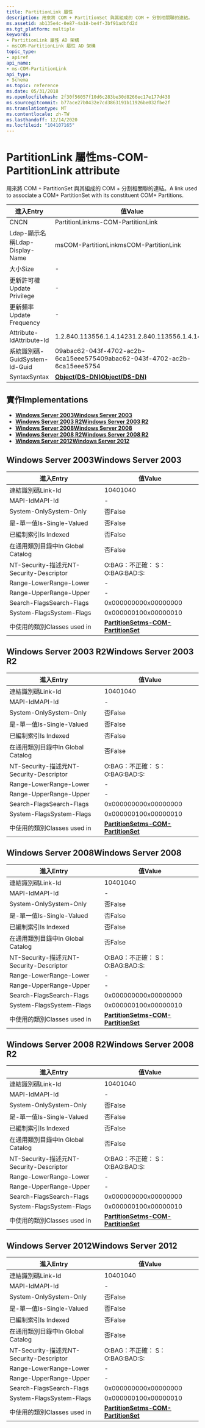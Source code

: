 ```yaml
---
title: PartitionLink 屬性
description: 用來將 COM + PartitionSet 與其組成的 COM + 分割相關聯的連結。
ms.assetid: ab135e4c-0e87-4a18-be4f-3bf91adbfd2d
ms.tgt_platform: multiple
keywords:
- PartitionLink 屬性 AD 架構
- msCOM-PartitionLink 屬性 AD 架構
topic_type:
- apiref
api_name:
- ms-COM-PartitionLink
api_type:
- Schema
ms.topic: reference
ms.date: 05/31/2018
ms.openlocfilehash: 2f30f56057f10d6c283be30d8266ec17e177d438
ms.sourcegitcommit: b77ace27b0432e7cd3863191b11926be032fbe2f
ms.translationtype: MT
ms.contentlocale: zh-TW
ms.lasthandoff: 12/14/2020
ms.locfileid: "104107165"
---
```

# <a name="ms-com-partitionlink-attribute"></a><span data-ttu-id="f41e6-105">PartitionLink 屬性</span><span class="sxs-lookup"><span data-stu-id="f41e6-105">ms-COM-PartitionLink attribute</span></span>

<span data-ttu-id="f41e6-106">用來將 COM + PartitionSet 與其組成的 COM + 分割相關聯的連結。</span><span class="sxs-lookup"><span data-stu-id="f41e6-106">A link used to associate a COM+ PartitionSet with its constituent COM+ Partitions.</span></span>



| <span data-ttu-id="f41e6-107">進入</span><span class="sxs-lookup"><span data-stu-id="f41e6-107">Entry</span></span> | <span data-ttu-id="f41e6-108">值</span><span class="sxs-lookup"><span data-stu-id="f41e6-108">Value</span></span> |
|-------------------|-----------------------------------------|
| <span data-ttu-id="f41e6-109">CN</span><span class="sxs-lookup"><span data-stu-id="f41e6-109">CN</span></span>                | <span data-ttu-id="f41e6-110">PartitionLink</span><span class="sxs-lookup"><span data-stu-id="f41e6-110">ms-COM-PartitionLink</span></span>                    |
| <span data-ttu-id="f41e6-111">Ldap-顯示名稱</span><span class="sxs-lookup"><span data-stu-id="f41e6-111">Ldap-Display-Name</span></span> | <span data-ttu-id="f41e6-112">msCOM-PartitionLink</span><span class="sxs-lookup"><span data-stu-id="f41e6-112">msCOM-PartitionLink</span></span>                     |
| <span data-ttu-id="f41e6-113">大小</span><span class="sxs-lookup"><span data-stu-id="f41e6-113">Size</span></span>              | \-                                      |
| <span data-ttu-id="f41e6-114">更新許可權</span><span class="sxs-lookup"><span data-stu-id="f41e6-114">Update Privilege</span></span>  | \-                                      |
| <span data-ttu-id="f41e6-115">更新頻率</span><span class="sxs-lookup"><span data-stu-id="f41e6-115">Update Frequency</span></span>  | \-                                      |
| <span data-ttu-id="f41e6-116">Attribute-Id</span><span class="sxs-lookup"><span data-stu-id="f41e6-116">Attribute-Id</span></span>      | <span data-ttu-id="f41e6-117">1.2.840.113556.1.4.1423</span><span class="sxs-lookup"><span data-stu-id="f41e6-117">1.2.840.113556.1.4.1423</span></span>                 |
| <span data-ttu-id="f41e6-118">系統識別碼-Guid</span><span class="sxs-lookup"><span data-stu-id="f41e6-118">System-Id-Guid</span></span>    | <span data-ttu-id="f41e6-119">09abac62-043f-4702-ac2b-6ca15eee5754</span><span class="sxs-lookup"><span data-stu-id="f41e6-119">09abac62-043f-4702-ac2b-6ca15eee5754</span></span>    |
| <span data-ttu-id="f41e6-120">Syntax</span><span class="sxs-lookup"><span data-stu-id="f41e6-120">Syntax</span></span>            | [<span data-ttu-id="f41e6-121">**Object(DS-DN)**</span><span class="sxs-lookup"><span data-stu-id="f41e6-121">**Object(DS-DN)**</span></span>](s-object-ds-dn.md) |



## <a name="implementations"></a><span data-ttu-id="f41e6-122">實作</span><span class="sxs-lookup"><span data-stu-id="f41e6-122">Implementations</span></span>

-   [<span data-ttu-id="f41e6-123">**Windows Server 2003**</span><span class="sxs-lookup"><span data-stu-id="f41e6-123">**Windows Server 2003**</span></span>](#windows-server-2003)
-   [<span data-ttu-id="f41e6-124">**Windows Server 2003 R2**</span><span class="sxs-lookup"><span data-stu-id="f41e6-124">**Windows Server 2003 R2**</span></span>](#windows-server-2003-r2)
-   [<span data-ttu-id="f41e6-125">**Windows Server 2008**</span><span class="sxs-lookup"><span data-stu-id="f41e6-125">**Windows Server 2008**</span></span>](#windows-server-2008)
-   [<span data-ttu-id="f41e6-126">**Windows Server 2008 R2**</span><span class="sxs-lookup"><span data-stu-id="f41e6-126">**Windows Server 2008 R2**</span></span>](#windows-server-2008-r2)
-   [<span data-ttu-id="f41e6-127">**Windows Server 2012**</span><span class="sxs-lookup"><span data-stu-id="f41e6-127">**Windows Server 2012**</span></span>](#windows-server-2012)

## <a name="windows-server-2003"></a><span data-ttu-id="f41e6-128">Windows Server 2003</span><span class="sxs-lookup"><span data-stu-id="f41e6-128">Windows Server 2003</span></span>



| <span data-ttu-id="f41e6-129">進入</span><span class="sxs-lookup"><span data-stu-id="f41e6-129">Entry</span></span> | <span data-ttu-id="f41e6-130">值</span><span class="sxs-lookup"><span data-stu-id="f41e6-130">Value</span></span> |
|------------------------|----------------------------------------------------------------|
| <span data-ttu-id="f41e6-131">連結識別碼</span><span class="sxs-lookup"><span data-stu-id="f41e6-131">Link-Id</span></span>                | <span data-ttu-id="f41e6-132">1040</span><span class="sxs-lookup"><span data-stu-id="f41e6-132">1040</span></span>                                                           |
| <span data-ttu-id="f41e6-133">MAPI-Id</span><span class="sxs-lookup"><span data-stu-id="f41e6-133">MAPI-Id</span></span>                | \-                                                             |
| <span data-ttu-id="f41e6-134">System-Only</span><span class="sxs-lookup"><span data-stu-id="f41e6-134">System-Only</span></span>            | <span data-ttu-id="f41e6-135">否</span><span class="sxs-lookup"><span data-stu-id="f41e6-135">False</span></span>                                                          |
| <span data-ttu-id="f41e6-136">是-單一值</span><span class="sxs-lookup"><span data-stu-id="f41e6-136">Is-Single-Valued</span></span>       | <span data-ttu-id="f41e6-137">否</span><span class="sxs-lookup"><span data-stu-id="f41e6-137">False</span></span>                                                          |
| <span data-ttu-id="f41e6-138">已編制索引</span><span class="sxs-lookup"><span data-stu-id="f41e6-138">Is Indexed</span></span>             | <span data-ttu-id="f41e6-139">否</span><span class="sxs-lookup"><span data-stu-id="f41e6-139">False</span></span>                                                          |
| <span data-ttu-id="f41e6-140">在通用類別目錄中</span><span class="sxs-lookup"><span data-stu-id="f41e6-140">In Global Catalog</span></span>      | <span data-ttu-id="f41e6-141">否</span><span class="sxs-lookup"><span data-stu-id="f41e6-141">False</span></span>                                                          |
| <span data-ttu-id="f41e6-142">NT-Security-描述元</span><span class="sxs-lookup"><span data-stu-id="f41e6-142">NT-Security-Descriptor</span></span> | <span data-ttu-id="f41e6-143">O:BAG：不正確： S：</span><span class="sxs-lookup"><span data-stu-id="f41e6-143">O:BAG:BAD:S:</span></span>                                                   |
| <span data-ttu-id="f41e6-144">Range-Lower</span><span class="sxs-lookup"><span data-stu-id="f41e6-144">Range-Lower</span></span>            | \-                                                             |
| <span data-ttu-id="f41e6-145">Range-Upper</span><span class="sxs-lookup"><span data-stu-id="f41e6-145">Range-Upper</span></span>            | \-                                                             |
| <span data-ttu-id="f41e6-146">Search-Flags</span><span class="sxs-lookup"><span data-stu-id="f41e6-146">Search-Flags</span></span>           | <span data-ttu-id="f41e6-147">0x00000000</span><span class="sxs-lookup"><span data-stu-id="f41e6-147">0x00000000</span></span>                                                     |
| <span data-ttu-id="f41e6-148">System-Flags</span><span class="sxs-lookup"><span data-stu-id="f41e6-148">System-Flags</span></span>           | <span data-ttu-id="f41e6-149">0x00000010</span><span class="sxs-lookup"><span data-stu-id="f41e6-149">0x00000010</span></span>                                                     |
| <span data-ttu-id="f41e6-150">中使用的類別</span><span class="sxs-lookup"><span data-stu-id="f41e6-150">Classes used in</span></span>        | [<span data-ttu-id="f41e6-151">**PartitionSet**</span><span class="sxs-lookup"><span data-stu-id="f41e6-151">**ms-COM-PartitionSet**</span></span>](c-mscom-partitionset.md)<br/> |



## <a name="windows-server-2003-r2"></a><span data-ttu-id="f41e6-152">Windows Server 2003 R2</span><span class="sxs-lookup"><span data-stu-id="f41e6-152">Windows Server 2003 R2</span></span>



| <span data-ttu-id="f41e6-153">進入</span><span class="sxs-lookup"><span data-stu-id="f41e6-153">Entry</span></span> | <span data-ttu-id="f41e6-154">值</span><span class="sxs-lookup"><span data-stu-id="f41e6-154">Value</span></span> |
|------------------------|----------------------------------------------------------------|
| <span data-ttu-id="f41e6-155">連結識別碼</span><span class="sxs-lookup"><span data-stu-id="f41e6-155">Link-Id</span></span>                | <span data-ttu-id="f41e6-156">1040</span><span class="sxs-lookup"><span data-stu-id="f41e6-156">1040</span></span>                                                           |
| <span data-ttu-id="f41e6-157">MAPI-Id</span><span class="sxs-lookup"><span data-stu-id="f41e6-157">MAPI-Id</span></span>                | \-                                                             |
| <span data-ttu-id="f41e6-158">System-Only</span><span class="sxs-lookup"><span data-stu-id="f41e6-158">System-Only</span></span>            | <span data-ttu-id="f41e6-159">否</span><span class="sxs-lookup"><span data-stu-id="f41e6-159">False</span></span>                                                          |
| <span data-ttu-id="f41e6-160">是-單一值</span><span class="sxs-lookup"><span data-stu-id="f41e6-160">Is-Single-Valued</span></span>       | <span data-ttu-id="f41e6-161">否</span><span class="sxs-lookup"><span data-stu-id="f41e6-161">False</span></span>                                                          |
| <span data-ttu-id="f41e6-162">已編制索引</span><span class="sxs-lookup"><span data-stu-id="f41e6-162">Is Indexed</span></span>             | <span data-ttu-id="f41e6-163">否</span><span class="sxs-lookup"><span data-stu-id="f41e6-163">False</span></span>                                                          |
| <span data-ttu-id="f41e6-164">在通用類別目錄中</span><span class="sxs-lookup"><span data-stu-id="f41e6-164">In Global Catalog</span></span>      | <span data-ttu-id="f41e6-165">否</span><span class="sxs-lookup"><span data-stu-id="f41e6-165">False</span></span>                                                          |
| <span data-ttu-id="f41e6-166">NT-Security-描述元</span><span class="sxs-lookup"><span data-stu-id="f41e6-166">NT-Security-Descriptor</span></span> | <span data-ttu-id="f41e6-167">O:BAG：不正確： S：</span><span class="sxs-lookup"><span data-stu-id="f41e6-167">O:BAG:BAD:S:</span></span>                                                   |
| <span data-ttu-id="f41e6-168">Range-Lower</span><span class="sxs-lookup"><span data-stu-id="f41e6-168">Range-Lower</span></span>            | \-                                                             |
| <span data-ttu-id="f41e6-169">Range-Upper</span><span class="sxs-lookup"><span data-stu-id="f41e6-169">Range-Upper</span></span>            | \-                                                             |
| <span data-ttu-id="f41e6-170">Search-Flags</span><span class="sxs-lookup"><span data-stu-id="f41e6-170">Search-Flags</span></span>           | <span data-ttu-id="f41e6-171">0x00000000</span><span class="sxs-lookup"><span data-stu-id="f41e6-171">0x00000000</span></span>                                                     |
| <span data-ttu-id="f41e6-172">System-Flags</span><span class="sxs-lookup"><span data-stu-id="f41e6-172">System-Flags</span></span>           | <span data-ttu-id="f41e6-173">0x00000010</span><span class="sxs-lookup"><span data-stu-id="f41e6-173">0x00000010</span></span>                                                     |
| <span data-ttu-id="f41e6-174">中使用的類別</span><span class="sxs-lookup"><span data-stu-id="f41e6-174">Classes used in</span></span>        | [<span data-ttu-id="f41e6-175">**PartitionSet**</span><span class="sxs-lookup"><span data-stu-id="f41e6-175">**ms-COM-PartitionSet**</span></span>](c-mscom-partitionset.md)<br/> |



## <a name="windows-server-2008"></a><span data-ttu-id="f41e6-176">Windows Server 2008</span><span class="sxs-lookup"><span data-stu-id="f41e6-176">Windows Server 2008</span></span>



| <span data-ttu-id="f41e6-177">進入</span><span class="sxs-lookup"><span data-stu-id="f41e6-177">Entry</span></span> | <span data-ttu-id="f41e6-178">值</span><span class="sxs-lookup"><span data-stu-id="f41e6-178">Value</span></span> |
|------------------------|----------------------------------------------------------------|
| <span data-ttu-id="f41e6-179">連結識別碼</span><span class="sxs-lookup"><span data-stu-id="f41e6-179">Link-Id</span></span>                | <span data-ttu-id="f41e6-180">1040</span><span class="sxs-lookup"><span data-stu-id="f41e6-180">1040</span></span>                                                           |
| <span data-ttu-id="f41e6-181">MAPI-Id</span><span class="sxs-lookup"><span data-stu-id="f41e6-181">MAPI-Id</span></span>                | \-                                                             |
| <span data-ttu-id="f41e6-182">System-Only</span><span class="sxs-lookup"><span data-stu-id="f41e6-182">System-Only</span></span>            | <span data-ttu-id="f41e6-183">否</span><span class="sxs-lookup"><span data-stu-id="f41e6-183">False</span></span>                                                          |
| <span data-ttu-id="f41e6-184">是-單一值</span><span class="sxs-lookup"><span data-stu-id="f41e6-184">Is-Single-Valued</span></span>       | <span data-ttu-id="f41e6-185">否</span><span class="sxs-lookup"><span data-stu-id="f41e6-185">False</span></span>                                                          |
| <span data-ttu-id="f41e6-186">已編制索引</span><span class="sxs-lookup"><span data-stu-id="f41e6-186">Is Indexed</span></span>             | <span data-ttu-id="f41e6-187">否</span><span class="sxs-lookup"><span data-stu-id="f41e6-187">False</span></span>                                                          |
| <span data-ttu-id="f41e6-188">在通用類別目錄中</span><span class="sxs-lookup"><span data-stu-id="f41e6-188">In Global Catalog</span></span>      | <span data-ttu-id="f41e6-189">否</span><span class="sxs-lookup"><span data-stu-id="f41e6-189">False</span></span>                                                          |
| <span data-ttu-id="f41e6-190">NT-Security-描述元</span><span class="sxs-lookup"><span data-stu-id="f41e6-190">NT-Security-Descriptor</span></span> | <span data-ttu-id="f41e6-191">O:BAG：不正確： S：</span><span class="sxs-lookup"><span data-stu-id="f41e6-191">O:BAG:BAD:S:</span></span>                                                   |
| <span data-ttu-id="f41e6-192">Range-Lower</span><span class="sxs-lookup"><span data-stu-id="f41e6-192">Range-Lower</span></span>            | \-                                                             |
| <span data-ttu-id="f41e6-193">Range-Upper</span><span class="sxs-lookup"><span data-stu-id="f41e6-193">Range-Upper</span></span>            | \-                                                             |
| <span data-ttu-id="f41e6-194">Search-Flags</span><span class="sxs-lookup"><span data-stu-id="f41e6-194">Search-Flags</span></span>           | <span data-ttu-id="f41e6-195">0x00000000</span><span class="sxs-lookup"><span data-stu-id="f41e6-195">0x00000000</span></span>                                                     |
| <span data-ttu-id="f41e6-196">System-Flags</span><span class="sxs-lookup"><span data-stu-id="f41e6-196">System-Flags</span></span>           | <span data-ttu-id="f41e6-197">0x00000010</span><span class="sxs-lookup"><span data-stu-id="f41e6-197">0x00000010</span></span>                                                     |
| <span data-ttu-id="f41e6-198">中使用的類別</span><span class="sxs-lookup"><span data-stu-id="f41e6-198">Classes used in</span></span>        | [<span data-ttu-id="f41e6-199">**PartitionSet**</span><span class="sxs-lookup"><span data-stu-id="f41e6-199">**ms-COM-PartitionSet**</span></span>](c-mscom-partitionset.md)<br/> |



## <a name="windows-server-2008-r2"></a><span data-ttu-id="f41e6-200">Windows Server 2008 R2</span><span class="sxs-lookup"><span data-stu-id="f41e6-200">Windows Server 2008 R2</span></span>



| <span data-ttu-id="f41e6-201">進入</span><span class="sxs-lookup"><span data-stu-id="f41e6-201">Entry</span></span> | <span data-ttu-id="f41e6-202">值</span><span class="sxs-lookup"><span data-stu-id="f41e6-202">Value</span></span> |
|------------------------|----------------------------------------------------------------|
| <span data-ttu-id="f41e6-203">連結識別碼</span><span class="sxs-lookup"><span data-stu-id="f41e6-203">Link-Id</span></span>                | <span data-ttu-id="f41e6-204">1040</span><span class="sxs-lookup"><span data-stu-id="f41e6-204">1040</span></span>                                                           |
| <span data-ttu-id="f41e6-205">MAPI-Id</span><span class="sxs-lookup"><span data-stu-id="f41e6-205">MAPI-Id</span></span>                | \-                                                             |
| <span data-ttu-id="f41e6-206">System-Only</span><span class="sxs-lookup"><span data-stu-id="f41e6-206">System-Only</span></span>            | <span data-ttu-id="f41e6-207">否</span><span class="sxs-lookup"><span data-stu-id="f41e6-207">False</span></span>                                                          |
| <span data-ttu-id="f41e6-208">是-單一值</span><span class="sxs-lookup"><span data-stu-id="f41e6-208">Is-Single-Valued</span></span>       | <span data-ttu-id="f41e6-209">否</span><span class="sxs-lookup"><span data-stu-id="f41e6-209">False</span></span>                                                          |
| <span data-ttu-id="f41e6-210">已編制索引</span><span class="sxs-lookup"><span data-stu-id="f41e6-210">Is Indexed</span></span>             | <span data-ttu-id="f41e6-211">否</span><span class="sxs-lookup"><span data-stu-id="f41e6-211">False</span></span>                                                          |
| <span data-ttu-id="f41e6-212">在通用類別目錄中</span><span class="sxs-lookup"><span data-stu-id="f41e6-212">In Global Catalog</span></span>      | <span data-ttu-id="f41e6-213">否</span><span class="sxs-lookup"><span data-stu-id="f41e6-213">False</span></span>                                                          |
| <span data-ttu-id="f41e6-214">NT-Security-描述元</span><span class="sxs-lookup"><span data-stu-id="f41e6-214">NT-Security-Descriptor</span></span> | <span data-ttu-id="f41e6-215">O:BAG：不正確： S：</span><span class="sxs-lookup"><span data-stu-id="f41e6-215">O:BAG:BAD:S:</span></span>                                                   |
| <span data-ttu-id="f41e6-216">Range-Lower</span><span class="sxs-lookup"><span data-stu-id="f41e6-216">Range-Lower</span></span>            | \-                                                             |
| <span data-ttu-id="f41e6-217">Range-Upper</span><span class="sxs-lookup"><span data-stu-id="f41e6-217">Range-Upper</span></span>            | \-                                                             |
| <span data-ttu-id="f41e6-218">Search-Flags</span><span class="sxs-lookup"><span data-stu-id="f41e6-218">Search-Flags</span></span>           | <span data-ttu-id="f41e6-219">0x00000000</span><span class="sxs-lookup"><span data-stu-id="f41e6-219">0x00000000</span></span>                                                     |
| <span data-ttu-id="f41e6-220">System-Flags</span><span class="sxs-lookup"><span data-stu-id="f41e6-220">System-Flags</span></span>           | <span data-ttu-id="f41e6-221">0x00000010</span><span class="sxs-lookup"><span data-stu-id="f41e6-221">0x00000010</span></span>                                                     |
| <span data-ttu-id="f41e6-222">中使用的類別</span><span class="sxs-lookup"><span data-stu-id="f41e6-222">Classes used in</span></span>        | [<span data-ttu-id="f41e6-223">**PartitionSet**</span><span class="sxs-lookup"><span data-stu-id="f41e6-223">**ms-COM-PartitionSet**</span></span>](c-mscom-partitionset.md)<br/> |



## <a name="windows-server-2012"></a><span data-ttu-id="f41e6-224">Windows Server 2012</span><span class="sxs-lookup"><span data-stu-id="f41e6-224">Windows Server 2012</span></span>



| <span data-ttu-id="f41e6-225">進入</span><span class="sxs-lookup"><span data-stu-id="f41e6-225">Entry</span></span> | <span data-ttu-id="f41e6-226">值</span><span class="sxs-lookup"><span data-stu-id="f41e6-226">Value</span></span> |
|------------------------|----------------------------------------------------------------|
| <span data-ttu-id="f41e6-227">連結識別碼</span><span class="sxs-lookup"><span data-stu-id="f41e6-227">Link-Id</span></span>                | <span data-ttu-id="f41e6-228">1040</span><span class="sxs-lookup"><span data-stu-id="f41e6-228">1040</span></span>                                                           |
| <span data-ttu-id="f41e6-229">MAPI-Id</span><span class="sxs-lookup"><span data-stu-id="f41e6-229">MAPI-Id</span></span>                | \-                                                             |
| <span data-ttu-id="f41e6-230">System-Only</span><span class="sxs-lookup"><span data-stu-id="f41e6-230">System-Only</span></span>            | <span data-ttu-id="f41e6-231">否</span><span class="sxs-lookup"><span data-stu-id="f41e6-231">False</span></span>                                                          |
| <span data-ttu-id="f41e6-232">是-單一值</span><span class="sxs-lookup"><span data-stu-id="f41e6-232">Is-Single-Valued</span></span>       | <span data-ttu-id="f41e6-233">否</span><span class="sxs-lookup"><span data-stu-id="f41e6-233">False</span></span>                                                          |
| <span data-ttu-id="f41e6-234">已編制索引</span><span class="sxs-lookup"><span data-stu-id="f41e6-234">Is Indexed</span></span>             | <span data-ttu-id="f41e6-235">否</span><span class="sxs-lookup"><span data-stu-id="f41e6-235">False</span></span>                                                          |
| <span data-ttu-id="f41e6-236">在通用類別目錄中</span><span class="sxs-lookup"><span data-stu-id="f41e6-236">In Global Catalog</span></span>      | <span data-ttu-id="f41e6-237">否</span><span class="sxs-lookup"><span data-stu-id="f41e6-237">False</span></span>                                                          |
| <span data-ttu-id="f41e6-238">NT-Security-描述元</span><span class="sxs-lookup"><span data-stu-id="f41e6-238">NT-Security-Descriptor</span></span> | <span data-ttu-id="f41e6-239">O:BAG：不正確： S：</span><span class="sxs-lookup"><span data-stu-id="f41e6-239">O:BAG:BAD:S:</span></span>                                                   |
| <span data-ttu-id="f41e6-240">Range-Lower</span><span class="sxs-lookup"><span data-stu-id="f41e6-240">Range-Lower</span></span>            | \-                                                             |
| <span data-ttu-id="f41e6-241">Range-Upper</span><span class="sxs-lookup"><span data-stu-id="f41e6-241">Range-Upper</span></span>            | \-                                                             |
| <span data-ttu-id="f41e6-242">Search-Flags</span><span class="sxs-lookup"><span data-stu-id="f41e6-242">Search-Flags</span></span>           | <span data-ttu-id="f41e6-243">0x00000000</span><span class="sxs-lookup"><span data-stu-id="f41e6-243">0x00000000</span></span>                                                     |
| <span data-ttu-id="f41e6-244">System-Flags</span><span class="sxs-lookup"><span data-stu-id="f41e6-244">System-Flags</span></span>           | <span data-ttu-id="f41e6-245">0x00000010</span><span class="sxs-lookup"><span data-stu-id="f41e6-245">0x00000010</span></span>                                                     |
| <span data-ttu-id="f41e6-246">中使用的類別</span><span class="sxs-lookup"><span data-stu-id="f41e6-246">Classes used in</span></span>        | [<span data-ttu-id="f41e6-247">**PartitionSet**</span><span class="sxs-lookup"><span data-stu-id="f41e6-247">**ms-COM-PartitionSet**</span></span>](c-mscom-partitionset.md)<br/> |



 

 





